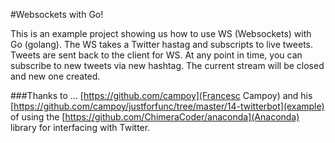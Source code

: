 #Websockets with Go!

This is an example project showing us how to use WS (Websockets) with Go (golang). The WS takes a Twitter hastag and subscripts to live tweets. Tweets are sent back to the client for WS. At any point in time, you can subscribe to new tweets via new hashtag. The current stream will be closed and new one created.

###Thanks to ...
[https://github.com/campoy](Francesc Campoy) and his [https://github.com/campoy/justforfunc/tree/master/14-twitterbot](example) of using the [https://github.com/ChimeraCoder/anaconda](Anaconda) library for interfacing with Twitter.